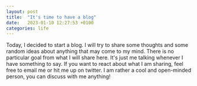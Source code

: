 ```yaml
---
layout: post
title:  "It's time to have a blog"
date:   2023-01-10 12:27:53 +0100
categories: life
---
```

Today, I decided to start a blog. I will try to share some thoughts and some random ideas about anything that may come to my mind. There is no particular goal from what I will share here. It's just me talking whenever I have something to say. If you want to react about what I am sharing, feel free to email me or hit me up on twitter. I am rather a cool and open-minded person, you can discuss with me anything!
